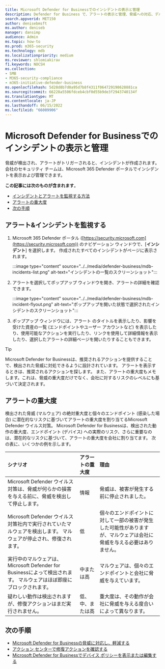 ```yaml
---
title: Microsoft Defender for Businessでのインシデントの表示と管理
description: Defender for Business で、アラートの表示と管理、脅威への対応、デバイスの管理、検出された脅威に対する修復アクションの確認を行います。
search.appverid: MET150
author: denisebmsft
ms.author: deniseb
manager: dansimp
audience: Admin
ms.topic: how-to
ms.prod: m365-security
ms.technology: mdb
ms.localizationpriority: medium
ms.reviewer: shlomiakirav
f1.keywords: NOCSH
ms.collection:
- SMB
- M365-security-compliance
- m365-initiative-defender-business
ms.openlocfilehash: 5d28d8b7d0a95d7b8f4311f064729198628881ca
ms.sourcegitcommit: 66228a5506fdceb4cbf0d55b9de3f2943740134f
ms.translationtype: MT
ms.contentlocale: ja-JP
ms.lasthandoff: 06/15/2022
ms.locfileid: "66089906"
---
```

# <a name="view-and-manage-incidents-in-microsoft-defender-for-business"></a>Microsoft Defender for Businessでのインシデントの表示と管理

脅威が検出され、アラートがトリガーされると、インシデントが作成されます。 会社のセキュリティ チームは、Microsoft 365 Defender ポータルでインシデントを表示および管理できます。

**この記事には次のものが含まれます**。

- [インシデントとアラートを監視する方法](#monitor-your-incidents--alerts)
- [アラートの重大度](#alert-severity)
- [次の手順](#next-steps)


## <a name="monitor-your-incidents--alerts"></a>アラート&インシデントを監視する

1. Microsoft 365 Defender ポータル ([https://security.microsoft.com](https://security.microsoft.com)) のナビゲーション ウィンドウで、[**インシデント**] を選択します。 作成されたすべてのインシデントがページに表示されます。

   :::image type="content" source="../../media/defender-business/mdb-incidents-list.png" alt-text="インシデントの一覧のスクリーンショット":::

2. アラートを選択してポップアップ ウィンドウを開き、アラートの詳細を確認できます。 

   :::image type="content" source="../../media/defender-business/mdb-incident-flyout.png" alt-text="ポップアップを開いた状態で選択されたインシデントのスクリーンショット":::

3. ポップアップ ウィンドウには、アラート のタイトルを表示したり、影響を受けた資産の一覧 (エンドポイントやユーザー アカウントなど) を表示したり、使用可能なアクションを実行したり、リンクを使用して詳細情報を表示したり、選択したアラートの詳細ページを開いたりすることもできます。 

> [!TIP]
> Microsoft Defender for Businessは、推奨されるアクションを提供することで、検出された脅威に対処できるように設計されています。 アラートを表示するときは、推奨されるアクションを探します。 また、アラートの重大度もメモします。これは、脅威の重大度だけでなく、会社に対するリスクのレベルにも基づいて決定されます。 

## <a name="alert-severity"></a>アラートの重大度

検出された脅威 (マルウェア) の絶対重大度と個々のエンドポイント (感染した場合) に潜在的なリスクに基づいてアラートの重大度を割り当てるMicrosoft Defender ウイルス対策。
Microsoft Defender for Businessは、検出された動作の重大度、エンドポイント (デバイス) への実際のリスク、さらに重要なのは、潜在的なリスクに基づいて、アラートの重大度を会社に割り当てます。 次の表に、いくつかの例を示します。

| シナリオ | アラートの重大度 | 理由 |
|:---|:---|:---|
| Microsoft Defender ウイルス対策は、脅威が何らかの損害を与える前に、脅威を検出して停止します。 | 情報 | 脅威は、被害が発生する前に停止されました。 |
| Microsoft Defender ウイルス対策社内で実行されていたマルウェアを検出します。 マルウェアが停止され、修復されます。 | 低 | 個々のエンドポイントに対して一部の被害が発生した可能性がありますが、マルウェアは会社に脅威を与える必要はありません。 |
| 実行中のマルウェアは、Microsoft Defender for Businessによって検出されます。 マルウェアはほぼ即座にブロックされます。 | 中または高 | マルウェアは、個々のエンドポイントと会社に脅威を与えています。 |
| 疑わしい動作は検出されますが、修復アクションはまだ実行されません。 | 低、中、または高 | 重大度は、その動作が会社に脅威を与える度合いによって異なります。 |

## <a name="next-steps"></a>次の手順

- [Microsoft Defender for Businessの脅威に対応し、軽減する](mdb-respond-mitigate-threats.md)
- [アクション センターで修復アクションを確認する](mdb-review-remediation-actions.md)
- [Microsoft Defender for Businessでデバイス ポリシーを表示または編集する](mdb-view-edit-policies.md)